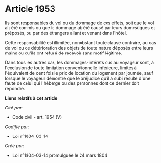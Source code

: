 # Article 1953

Ils sont responsables du vol ou du dommage de ces effets, soit que le vol ait été commis ou que le dommage ait été causé par
leurs domestiques et préposés, ou par des étrangers allant et venant dans l'hôtel.

Cette responsabilité est illimitée, nonobstant toute clause contraire, au cas de vol ou de détérioration des objets de toute
nature déposés entre leurs mains ou qu'ils ont refusé de recevoir sans motif légitime.

Dans tous les autres cas, les dommages-intérêts dus au voyageur sont, à l'exclusion de toute limitation conventionnelle
inférieure, limités à l'équivalent de cent fois le prix de location du logement par journée, sauf lorsque le voyageur
démontre que le préjudice qu'il a subi résulte d'une faute de celui qui l'héberge ou des personnes dont ce dernier doit
répondre.

**Liens relatifs à cet article**

_Cité par_:

  - Code civil - art. 1954 (V)

_Codifié par_:

  - Loi n°1804-03-14

_Créé par_:

  - Loi n°1804-03-14 promulguée le 24 mars 1804
